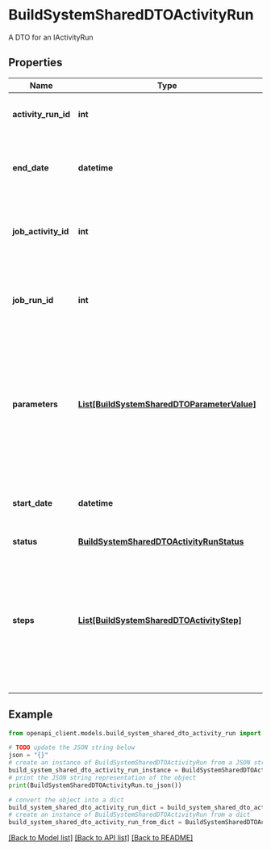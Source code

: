 # BuildSystemSharedDTOActivityRun

A DTO for an IActivityRun

## Properties

Name | Type | Description | Notes
------------ | ------------- | ------------- | -------------
**activity_run_id** | **int** | The identifier for the ActivityRun | [optional] 
**end_date** | **datetime** | Read Only. The UTC date and time when the activity completed | [optional] 
**job_activity_id** | **int** | Read Only. The ID of the Job Activity that defines this activity run | [optional] 
**job_run_id** | **int** | Read Only. The ID of the JobRun under which this ActivityRun is executing | [optional] 
**parameters** | [**List[BuildSystemSharedDTOParameterValue]**](BuildSystemSharedDTOParameterValue.md) | The parameters used for this run of the activity.  Parameters cannot be added or removed, but output parameter values may be updated. | [optional] [readonly] 
**start_date** | **datetime** | Read Only. The UTC date and time when the activity started | [optional] 
**status** | [**BuildSystemSharedDTOActivityRunStatus**](BuildSystemSharedDTOActivityRunStatus.md) |  | 
**steps** | [**List[BuildSystemSharedDTOActivityStep]**](BuildSystemSharedDTOActivityStep.md) | Read Only. The steps to be executed for the activity.  These steps come from the relationship through JobActivity down to ActivityStep | [optional] [readonly] 

## Example

```python
from openapi_client.models.build_system_shared_dto_activity_run import BuildSystemSharedDTOActivityRun

# TODO update the JSON string below
json = "{}"
# create an instance of BuildSystemSharedDTOActivityRun from a JSON string
build_system_shared_dto_activity_run_instance = BuildSystemSharedDTOActivityRun.from_json(json)
# print the JSON string representation of the object
print(BuildSystemSharedDTOActivityRun.to_json())

# convert the object into a dict
build_system_shared_dto_activity_run_dict = build_system_shared_dto_activity_run_instance.to_dict()
# create an instance of BuildSystemSharedDTOActivityRun from a dict
build_system_shared_dto_activity_run_from_dict = BuildSystemSharedDTOActivityRun.from_dict(build_system_shared_dto_activity_run_dict)
```
[[Back to Model list]](../README.md#documentation-for-models) [[Back to API list]](../README.md#documentation-for-api-endpoints) [[Back to README]](../README.md)


